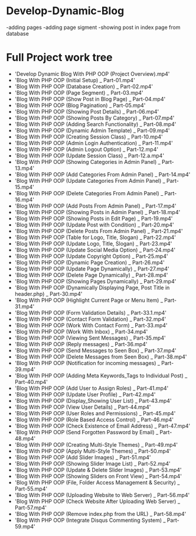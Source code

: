 # Develop-Dynamic-Blog

-adding pages 
-adding page sigment
-showing post in index page from database

# Full Project work tree

- 'Develop Dynamic Blog With PHP OOP (Project Overview).mp4'
- 'Blog With PHP OOP (Initial Setup) _ Part-01.mp4'
- 'Blog With PHP OOP (Database Creation) _ Part-02.mp4'
- 'Blog With PHP OOP (Page Segment) _ Part-03.mp4'
- 'Blog With PHP OOP (Show Post in Blog Page) _ Part-04.mp4'
- 'Blog With PHP OOP (Blog Pagination) _ Part-05.mp4'
- 'Blog With PHP OOP (Showing Post Details) _ Part-06.mp4'
- 'Blog With PHP OOP (Showing Posts By Category) _ Part-07.mp4'
- 'Blog With PHP OOP (Adding Search Functionality) _ Part-08.mp4'
- 'Blog With PHP OOP (Dynamic Admin Template) _ Part-09.mp4'
- 'Blog With PHP OOP (Creating Session Class) _ Part-10.mp4'
- 'Blog With PHP OOP (Admin Login Authentication) _ Part-11.mp4'
- 'Blog With PHP OOP (Admin Logout Option) _ Part-12.mp4'
- 'Blog With PHP OOP (Update Session Class) _ Part-12.a.mp4'
- 'Blog With PHP OOP (Showing Categories in Admin Panel) _ Part-13.mp4'
- 'Blog With PHP OOP (Add Categories From Admin Panel) _ Part-14.mp4'
- 'Blog With PHP OOP (Update Categories From Admin Panel) _ Part-15.mp4'
- 'Blog With PHP OOP (Delete Categories From Admin Panel) _ Part-16.mp4'
- 'Blog With PHP OOP (Add Posts From Admin Panel) _ Part-17.mp4'
- 'Blog With PHP OOP (Showing Posts in Admin Panel) _ Part-18.mp4'
- 'Blog With PHP OOP (Showing Posts in Edit Page) _ Part-19.mp4'
- 'Blog With PHP OOP (Update Post with Condition) _ Part-20.mp4'
- 'Blog With PHP OOP (Delete Posts From Admin Panel) _ Part-21.mp4'
- 'Blog With PHP OOP (Table for Logo, Title, Slogan) _ Part-22.mp4'
- 'Blog With PHP OOP (Update Logo, Title, Slogan) _ Part-23.mp4'
- 'Blog With PHP OOP (Update Social Media Option) _ Part-24.mp4'
- 'Blog With PHP OOP (Update Copyright Option) _ Part-25.mp4'
- 'Blog With PHP OOP (Dynamic Page Creation) _ Part-26.mp4'
- 'Blog With PHP OOP (Update Page Dynamically) _ Part-27.mp4'
- 'Blog With PHP OOP (Delete Page Dynamically) _ Part-28.mp4'
- 'Blog With PHP OOP (Showing Pages Dynamically) _ Part-29.mp4'
- 'Blog With PHP OOP (Dynamically Displaying Page, Post Title in header.php) _ Part-30.mp4'
- 'Blog With PHP OOP (Highlight Current Page or Menu Item) _ Part-31.mp4'
- 'Blog With PHP OOP (Form Validation Details) _ Part-33.1.mp4'
- 'Blog With PHP OOP (Contact Form Validation) _ Part-32.mp4'
- 'Blog With PHP OOP (Work With Contact Form) _ Part-33.mp4'
- 'Blog With PHP OOP (Work With Inbox) _ Part-34.mp4'
- 'Blog With PHP OOP (Viewing Sent Messages) _ Part-35.mp4'
- 'Blog With PHP OOP (Reply messages) _ Part-36.mp4'
- 'Blog With PHP OOP (Send Messages to Seen Box) _ Part-37.mp4'
- 'Blog With PHP OOP (Delete Messages from Seen Box) _ Part-38.mp4'
- 'Blog With PHP OOP (Notification for incoming messages) _ Part-39.mp4'
- 'Blog With PHP OOP (Adding Meta Keywords_Tags to Individual Post) _ Part-40.mp4'
- 'Blog With PHP OOP (Add User to Assign Roles) _ Part-41.mp4'
- 'Blog With PHP OOP (Update User Profile) _ Part-42.mp4'
- 'Blog With PHP OOP (Display_Showing User List) _ Part-43.mp4'
- 'Blog With PHP OOP (View User Details) _ Part-44.mp4'
- 'Blog With PHP OOP (User Roles and Permissions) _ Part-45.mp4'
- 'Blog With PHP OOP (Role Based Access Control) _ Part-46.mp4'
- 'Blog With PHP OOP (Check Existence of Email Address) _ Part-47.mp4'
- 'Blog With PHP OOP (Send Forgotten Password by Email) _ Part-48.mp4'
- 'Blog With PHP OOP (Creating Multi-Style Themes) _ Part-49.mp4'
- 'Blog With PHP OOP (Apply Multi-Style Themes) _ Part-50.mp4'
- 'Blog With PHP OOP (Add Slider Images) _ Part-51.mp4'
- 'Blog With PHP OOP (Showing Slider Image List) _ Part-52.mp4'
- 'Blog With PHP OOP (Update & Delete Slider Images) _ Part-53.mp4'
- 'Blog With PHP OOP (Showing Sliders on Front View) _ Part-54.mp4'
- 'Blog With PHP OOP (File, Folder Access Management & Security) _ Part-55.mp4'
- 'Blog With PHP OOP (Uploading Website to Web Server) _ Part-56.mp4'
- 'Blog With PHP OOP (Check Website After Uploading Web Server) _ Part-57.mp4'
- 'Blog With PHP OOP (Remove index.php from the URL) _ Part-58.mp4'
- 'Blog With PHP OOP (Integrate Disqus Commenting System) _ Part-59.mp4'